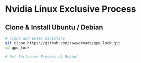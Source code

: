 # Nvidia Linux Exclusive Process

## Clone & Install Ubuntu / Debian
```bash
# Clone and enter directory
git clone https://github.com/sawyermade/gpu_lock.git
cd gpu_lock

# Set Exclusive Process at Reboot

```
